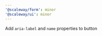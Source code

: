 ```yaml
---
'@scaleway/form': minor
'@scaleway/ui': minor
---
```


Add `aria-label` and `name` properties to button
